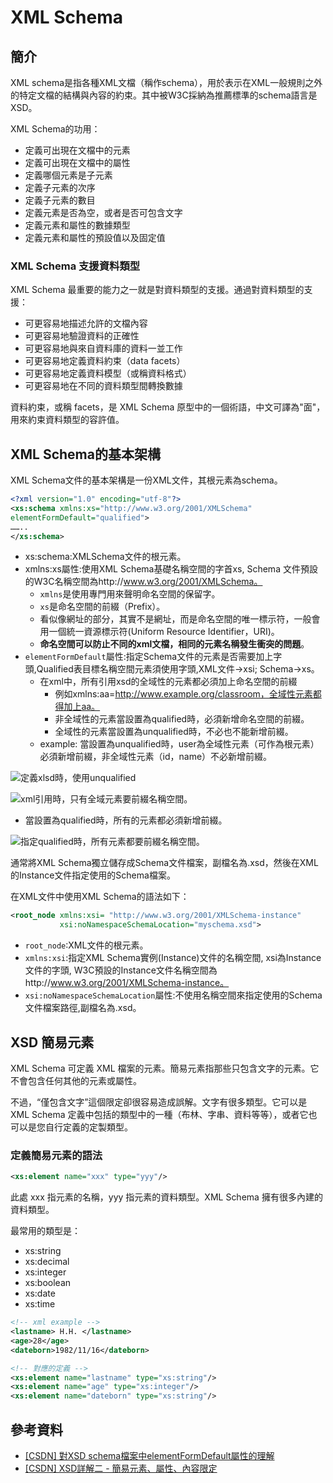 # XML Schema

## 簡介

XML schema是指各種XML文檔（稱作schema），用於表示在XML一般規則之外的特定文檔的結構與內容的約束。其中被W3C採納為推薦標準的schema語言是XSD。

XML Schema的功用：

* 定義可出現在文檔中的元素
* 定義可出現在文檔中的屬性&#x20;
* 定義哪個元素是子元素&#x20;
* 定義子元素的次序&#x20;
* 定義子元素的數目&#x20;
* 定義元素是否為空，或者是否可包含文字
* &#x20;定義元素和屬性的數據類型&#x20;
* 定義元素和屬性的預設值以及固定值

### XML Schema 支援資料類型

XML Schema 最重要的能力之一就是對資料類型的支援。通過對資料類型的支援：&#x20;

* 可更容易地描述允許的文檔內容&#x20;
* 可更容易地驗證資料的正確性&#x20;
* 可更容易地與來自資料庫的資料一並工作&#x20;
* 可更容易地定義資料約束（data facets）&#x20;
* 可更容易地定義資料模型（或稱資料格式）&#x20;
* 可更容易地在不同的資料類型間轉換數據&#x20;

資料約束，或稱 facets，是 XML Schema 原型中的一個術語，中文可譯為"面"，用來約束資料類型的容許值。

## XML Schema的基本架構

XML Schema文件的基本架構是一份XML文件，其根元素為schema。

```xml
<?xml version="1.0" encoding="utf-8"?>
<xs:schema xmlns:xs="http://www.w3.org/2001/XMLSchema"
elementFormDefault="qualified">
……..
</xs:schema>
```

* xs:schema:XMLSchema文件的根元素。
* xmlns:xs屬性:使用XML Schema基礎名稱空間的字首xs, Schema 文件預設的W3C名稱空間為http://www.w3.org/2001/XMLSchema。
  * `xmlns`是使用專門用來聲明命名空間的保留字。
  * `xs`是命名空間的前綴（Prefix）。
  * 看似像網址的部分，其實不是網址，而是命名空間的唯一標示符，一般會用一個統一資源標示符(Uniform Resource Identifier，URI)。
  * **命名空間可以防止不同的xml文檔，相同的元素名稱發生衝突的問題**。
* `elementFormDefault`屬性:指定Schema文件的元素是否需要加上字頭,Qualified表目標名稱空間元素須使用字頭,XML文件->xsi; Schema->xs。
  * 在xml中，所有引用xsd的全域性的元素都必須加上命名空間的前綴
    * 例如xmlns:aa=http://www.example.org/classroom，全域性元素都得加上aa。
    * 非全域性的元素當設置為qualified時，必須新增命名空間的前綴。
    * 全域性的元素當設置為unqualified時，不必也不能新增前綴。&#x20;
  * example: 當設置為unqualified時，user為全域性元素（可作為根元素）必須新增前綴，非全域性元素（id，name）不必新增前綴。

![定義xlsd時，使用unqualified](../.gitbook/assets/xlsd\_unqualified-min.png)

![xml引用時，只有全域元素要前綴名稱空間。](../.gitbook/assets/xlsd\_unqualified2.png)

* 當設置為qualified時，所有的元素都必須新增前綴。

![指定qualified時，所有元素都要前綴名稱空間。](../.gitbook/assets/xlsd\_qualified-min.png)



通常將XML Schema獨立儲存成Schema文件檔案，副檔名為.xsd，然後在XML的Instance文件指定使用的Schema檔案。

在XML文件中使用XML Schema的語法如下：

```xml
<root_node xmlns:xsi= "http://www.w3.org/2001/XMLSchema-instance"
           xsi:noNamespaceSchemaLocation="myschema.xsd">
```

* `root_node`:XML文件的根元素。
* `xmlns:xsi`:指定XML Schema實例(Instance)文件的名稱空間, xsi為Instance 文件的字頭, W3C預設的Instance文件名稱空間為http://www.w3.org/2001/XMLSchema-instance。
* `xsi:noNamespaceSchemaLocation`屬性:不使用名稱空間來指定使用的Schema文件檔案路徑,副檔名為.xsd。

## XSD 簡易元素

XML Schema 可定義 XML 檔案的元素。簡易元素指那些只包含文字的元素。它不會包含任何其他的元素或屬性。

不過，“僅包含文字”這個限定卻很容易造成誤解。文字有很多類型。它可以是 XML Schema 定義中包括的類型中的一種（布林、字串、資料等等），或者它也可以是您自行定義的定製類型。

### 定義簡易元素的語法

```xml
<xs:element name="xxx" type="yyy"/>
```

此處 xxx 指元素的名稱，yyy 指元素的資料類型。XML Schema 擁有很多內建的資料類型。

最常用的類型是：

* xs:string&#x20;
* xs:decimal&#x20;
* xs:integer&#x20;
* xs:boolean&#x20;
* xs:date&#x20;
* xs:time

```xml
<!-- xml example -->
<lastname> H.H. </lastname>
<age>28</age>
<dateborn>1982/11/16</dateborn>

<!-- 對應的定義 -->
<xs:element name="lastname" type="xs:string"/>
<xs:element name="age" type="xs:integer"/>
<xs:element name="dateborn" type="xs:string"/>
```

## 參考資料

* [\[CSDN\] 對XSD schema檔案中elementFormDefault屬性的理解](xml-schema.md#jian-jie)
* [\[CSDN\] XSD詳解二 - 簡易元素、屬性、內容限定](https://blog.csdn.net/weixin\_30340819/article/details/95299434?spm=1001.2101.3001.4242.2)
